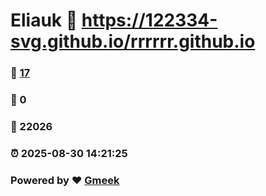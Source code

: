 # Eliauk :link: https://122334-svg.github.io/rrrrrr.github.io 
### :page_facing_up: [17](https://122334-svg.github.io/rrrrrr.github.io/tag.html) 
### :speech_balloon: 0 
### :hibiscus: 22026 
### :alarm_clock: 2025-08-30 14:21:25 
### Powered by :heart: [Gmeek](https://github.com/Meekdai/Gmeek)
